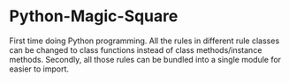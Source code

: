 # Python-Magic-Square

First time doing Python programming.  All the rules in different rule classes can be changed to class functions instead of class methods/instance methods.
Secondly, all those rules can be bundled into a single module for easier to import.

